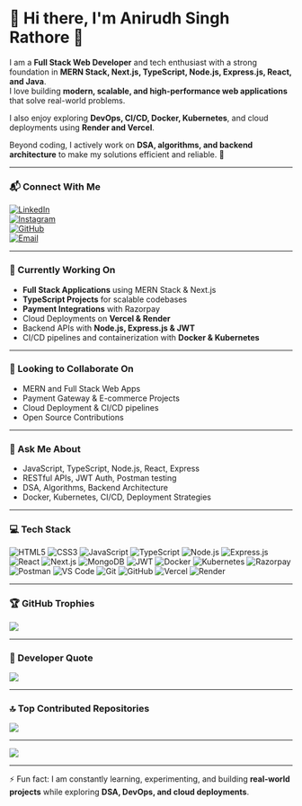 # 💫 Hi there, I'm Anirudh Singh Rathore 👋

I am a **Full Stack Web Developer** and tech enthusiast with a strong foundation in **MERN Stack, Next.js, TypeScript, Node.js, Express.js, React, and Java**.  
I love building **modern, scalable, and high-performance web applications** that solve real-world problems.  

I also enjoy exploring **DevOps, CI/CD, Docker, Kubernetes**, and cloud deployments using **Render and Vercel**.  

Beyond coding, I actively work on **DSA, algorithms, and backend architecture** to make my solutions efficient and reliable. 🚀  

---

### 📬 Connect With Me

[![LinkedIn](https://img.shields.io/badge/LinkedIn-%230077B5.svg?logo=linkedin&logoColor=white)](https://linkedin.com/in/anirudh-singh-rathore)  
[![Instagram](https://img.shields.io/badge/Instagram-%23E4405F.svg?logo=Instagram&logoColor=white)](https://instagram.com/)  
[![GitHub](https://img.shields.io/badge/GitHub-%23121011.svg?logo=github&logoColor=white)](https://github.com/Anirudh-Singh-26)  
[![Email](https://img.shields.io/badge/Email-D14836?logo=gmail&logoColor=white)](mailto:your.email@example.com)  

---

### 🌱 Currently Working On
- **Full Stack Applications** using MERN Stack & Next.js  
- **TypeScript Projects** for scalable codebases  
- **Payment Integrations** with Razorpay  
- Cloud Deployments on **Vercel & Render**  
- Backend APIs with **Node.js, Express.js & JWT**  
- CI/CD pipelines and containerization with **Docker & Kubernetes**

---

### 👯 Looking to Collaborate On
- MERN and Full Stack Web Apps  
- Payment Gateway & E-commerce Projects  
- Cloud Deployment & CI/CD pipelines  
- Open Source Contributions  

---

### 💬 Ask Me About
- JavaScript, TypeScript, Node.js, React, Express  
- RESTful APIs, JWT Auth, Postman testing  
- DSA, Algorithms, Backend Architecture  
- Docker, Kubernetes, CI/CD, Deployment Strategies  

---

### 💻 Tech Stack

![HTML5](https://img.shields.io/badge/html5-%23E34F26.svg?style=for-the-badge&logo=html5&logoColor=white) 
![CSS3](https://img.shields.io/badge/css3-%231572B6.svg?style=for-the-badge&logo=css3&logoColor=white) 
![JavaScript](https://img.shields.io/badge/javascript-%23323330.svg?style=for-the-badge&logo=javascript&logoColor=%23F7DF1E) 
![TypeScript](https://img.shields.io/badge/typescript-%23007ACC.svg?style=for-the-badge&logo=typescript&logoColor=white)
![Node.js](https://img.shields.io/badge/node.js-6DA55F?style=for-the-badge&logo=node.js&logoColor=white) 
![Express.js](https://img.shields.io/badge/express.js-%23404d59.svg?style=for-the-badge) 
![React](https://img.shields.io/badge/react-%2320232a.svg?style=for-the-badge&logo=react&logoColor=%2361DAFB) 
![Next.js](https://img.shields.io/badge/Next-black?style=for-the-badge&logo=next.js&logoColor=white)
![MongoDB](https://img.shields.io/badge/mongodb-%234ea94b.svg?style=for-the-badge&logo=mongodb&logoColor=white) 
![JWT](https://img.shields.io/badge/JWT-black?style=for-the-badge&logo=json-web-tokens) 
![Docker](https://img.shields.io/badge/docker-%23007ACC.svg?style=for-the-badge&logo=docker&logoColor=white)
![Kubernetes](https://img.shields.io/badge/kubernetes-%23326CE5.svg?style=for-the-badge&logo=kubernetes&logoColor=white)
![Razorpay](https://img.shields.io/badge/Razorpay-%2312B9DB.svg?style=for-the-badge&logo=razorpay&logoColor=white)
![Postman](https://img.shields.io/badge/postman-FF6C37?style=for-the-badge&logo=postman&logoColor=white)
![VS Code](https://img.shields.io/badge/VS%20Code-%23007ACC.svg?style=for-the-badge&logo=visual-studio-code&logoColor=white)
![Git](https://img.shields.io/badge/git-%23F05033.svg?style=for-the-badge&logo=git&logoColor=white)
![GitHub](https://img.shields.io/badge/github-%23121011.svg?style=for-the-badge&logo=github&logoColor=white) 
![Vercel](https://img.shields.io/badge/vercel-%23000000.svg?style=for-the-badge&logo=vercel&logoColor=white)
![Render](https://img.shields.io/badge/render-%231A1A1A.svg?style=for-the-badge&logo=render&logoColor=white)

---

### 🏆 GitHub Trophies
![](https://github-profile-trophy.vercel.app/?username=Anirudh-Singh-26&theme=radical&no-frame=false&no-bg=true&margin-w=4)

---

### 📌 Developer Quote
![](https://quotes-github-readme.vercel.app/api?type=horizontal&theme=radical)

---

### 🔝 Top Contributed Repositories
![](https://github-contributor-stats.vercel.app/api?username=Anirudh-Singh-26&limit=5&theme=dark&combine_all_yearly_contributions=true)

---

[![](https://visitcount.itsvg.in/api?id=Anirudh-Singh-26&icon=0&color=0)](https://visitcount.itsvg.in)

---

⚡ Fun fact: I am constantly learning, experimenting, and building **real-world projects** while exploring **DSA, DevOps, and cloud deployments**.

